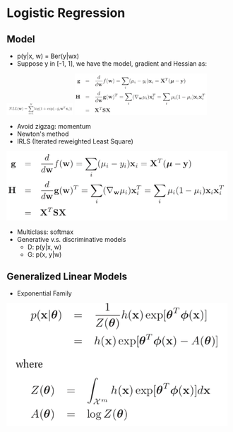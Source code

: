 # Logistic Regression

## Model
- p(y|x, w) = Ber(y|wx)
- Suppose y in [-1, 1], we have the model, gradient and Hessian as:
<img src="/Basic-ML/images/logistic1.png" alt="drawing" width="150"/>
<img src="/Basic-ML/images/logistic2.png" alt="drawing" width="300"/>

- Avoid zigzag: momentum
- Newton's method
- IRLS (Iterated reweighted Least Square)
<img src="/Basic-ML/images/logistic2.png" alt="drawing" width="500"/>

- Multiclass: softmax
- Generative v.s. discriminative models
	- D: p(y|x, w)
	- G: p(x, y|w)

## Generalized Linear Models
- Exponential Family
<img src="/Basic-ML/images/glinear.png" alt="drawing" width="500"/>